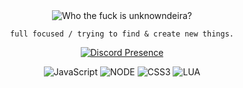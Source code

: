 <div align='center'>
<picture>
  <source media="(prefers-color-scheme: dark)" srcset="https://cdn.discordapp.com/attachments/978556440551763978/980985027695349770/deneme.png">
  <source media="(prefers-color-scheme: light)" srcset="https://cdn.discordapp.com/attachments/978556440551763978/981129648194867220/white.png">
  <img alt="Who the fuck is unknowndeira?">
</picture>
    
```full focused / trying to find & create new things.```
    
    
[![Discord Presence](https://lanyard.cnrad.dev/api/319759689900359683)](https://discord.com/users/319759689900359683)    
    
    
![JavaScript](https://img.shields.io/badge/-JavaScript-black?style=for-the-badge&logo=javascript) 
![NODE](https://img.shields.io/badge/-Node.JS-black?style=for-the-badge&logo=node.js) 
![CSS3](https://img.shields.io/badge/-CSS-black?style=for-the-badge&logo=CSS3)
![LUA](https://img.shields.io/badge/-Lua-black?style=for-the-badge&logo=lua)
   

<!---![profile](https://img.shields.io/badge/I%20dont%20responsible%20any%20repository%20on%20my%20profile!-black?style=for-the-badge&logo=dev&logoColor=white)-->
